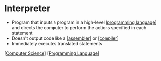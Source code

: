 # Interpreter

- Program that inputs a program in a high-level [[programming language]] and directs the computer to perform the actions specified in each statement
- Doesn't output code like a [[assembler]] or [[compiler]]
- Immediately executes translated statements

[[Computer Science]] [[Programming Language]]

[//begin]: # "Autogenerated link references for markdown compatibility"
[assembler]: assembler "Assembler"
[compiler]: compiler "Compiler"
[Computer Science]: computer-science "Computer Science"
[Programming Language]: programming-language "Programming Language"
[//end]: # "Autogenerated link references"